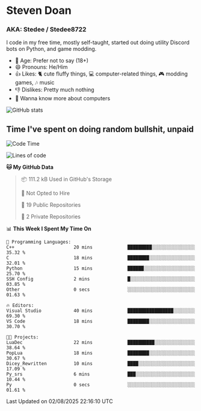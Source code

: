 # Steven Doan
### AKA: Stedee / Stedee8722
I code in my free time, mostly self-taught, started out doing utility Discord bots on Python, and game modding.

- 🤔 Age: Prefer not to say (18+)
- 😄 Pronouns: He/Him
- 👍 Likes: 🐈 cute fluffy things, 💻 computer-related things, 🎮 modding games, 🎶 music
- 👎 Dislikes: Pretty much nothing
- 🥹 Wanna know more about computers

![GitHub stats](https://github-readme-stats-iota-mocha-40.vercel.app/api?username=Stedee8722&show=prs_merged,prs_merged_percentage&show_icons=true&theme=transparent)

## Time I've spent on doing random bullshit, unpaid
<!--START_SECTION:Time I've spent on doing random bullshit, unpaid-->
![Code Time](http://img.shields.io/badge/Code%20Time-301%20hrs%2017%20mins-blue)

![Lines of code](https://img.shields.io/badge/From%20Hello%20World%20I%27ve%20Written-87.0%20thousand%20lines%20of%20code-blue)

**🐱 My GitHub Data** 

> 📦 111.2 kB Used in GitHub's Storage 
 > 
> 🚫 Not Opted to Hire
 > 
> 📜 19 Public Repositories 
 > 
> 🔑 2 Private Repositories 
 > 
📊 **This Week I Spent My Time On** 

```text
💬 Programming Languages: 
C++                      20 mins             █████████░░░░░░░░░░░░░░░░   35.32 % 
C                        18 mins             ████████░░░░░░░░░░░░░░░░░   32.01 % 
Python                   15 mins             ██████░░░░░░░░░░░░░░░░░░░   25.70 % 
SSH Config               2 mins              █░░░░░░░░░░░░░░░░░░░░░░░░   03.85 % 
Other                    0 secs              ░░░░░░░░░░░░░░░░░░░░░░░░░   01.63 % 

🔥 Editors: 
Visual Studio            40 mins             █████████████████░░░░░░░░   69.30 % 
VS Code                  18 mins             ████████░░░░░░░░░░░░░░░░░   30.70 % 

🐱‍💻 Projects: 
LuaDec                   22 mins             ██████████░░░░░░░░░░░░░░░   38.64 % 
PopLua                   18 mins             ████████░░░░░░░░░░░░░░░░░   30.67 % 
Dicey_Rewritten          10 mins             ████░░░░░░░░░░░░░░░░░░░░░   17.09 % 
Py_srs                   6 mins              ███░░░░░░░░░░░░░░░░░░░░░░   10.44 % 
Py                       0 secs              ░░░░░░░░░░░░░░░░░░░░░░░░░   01.61 % 
```


 Last Updated on 02/08/2025 22:16:10 UTC
<!--END_SECTION:Time I've spent on doing random bullshit, unpaid-->

